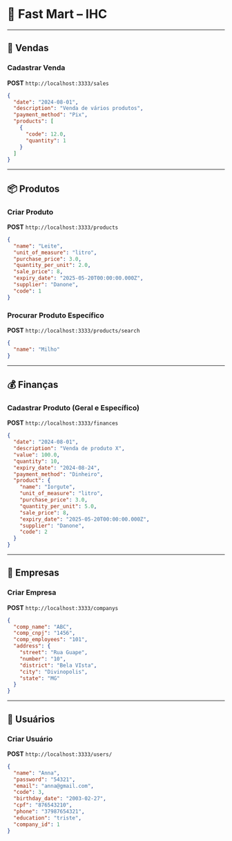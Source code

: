 # 📘 Fast Mart – IHC

---

## 🛒 Vendas  

### Cadastrar Venda  
**POST** `http://localhost:3333/sales`  

```json
{
  "date": "2024-08-01",
  "description": "Venda de vários produtos",
  "payment_method": "Pix",
  "products": [
    {
      "code": 12.0,
      "quantity": 1
    }
  ]
}
```

---

## 📦 Produtos  

### Criar Produto  
**POST** `http://localhost:3333/products`  

```json
{
  "name": "Leite",
  "unit_of_measure": "litro",
  "purchase_price": 3.0,
  "quantity_per_unit": 2.0,
  "sale_price": 8,
  "expiry_date": "2025-05-20T00:00:00.000Z",
  "supplier": "Danone",
  "code": 1
}
```

### Procurar Produto Específico  
**POST** `http://localhost:3333/products/search`  

```json
{
  "name": "Milho"
}
```

---

## 💰 Finanças  

### Cadastrar Produto (Geral e Específico)  
**POST** `http://localhost:3333/finances`  

```json
{
  "date": "2024-08-01",
  "description": "Venda de produto X",
  "value": 100.0,
  "quantity": 10,
  "expiry_date": "2024-08-24",
  "payment_method": "Dinheiro",
  "product": {
    "name": "Iorgute",
    "unit_of_measure": "litro",
    "purchase_price": 3.0,
    "quantity_per_unit": 5.0,
    "sale_price": 8,
    "expiry_date": "2025-05-20T00:00:00.000Z",
    "supplier": "Danone",
    "code": 2
  }
}
```

---

## 🏢 Empresas  

### Criar Empresa  
**POST** `http://localhost:3333/companys`  

```json
{
  "comp_name": "ABC",
  "comp_cnpj": "1456",
  "comp_employees": "101",
  "address": {
    "street": "Rua Guape",
    "number": "10",
    "district": "Bela VIsta",
    "city": "Divinopolis",
    "state": "MG"
  }
}
```

---

## 👤 Usuários  

### Criar Usuário  
**POST** `http://localhost:3333/users/`  

```json
{
  "name": "Anna",
  "password": "54321",
  "email": "anna@gmail.com",
  "code": 3,
  "birthday_date": "2003-02-27",
  "cpf": "876543210",
  "phone": "37987654321",
  "education": "triste",
  "company_id": 1
}
```
